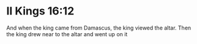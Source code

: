 # II Kings 16:12

And when the king came from Damascus, the king viewed the altar. Then the king drew near to the altar and went up on it
